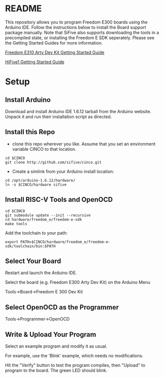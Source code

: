 # README #

This repository allows you to program Freedom E300 boards using the Arduino IDE. Follow the instructions below to install the Board support package manually. Note that SiFive also supports downloading the tools in a precompiled state, or installing the Freedom E SDK seperately. Please see the Getting Started Guides for more information.

[Freedom E310 Arty Dev Kit Getting Started Guide](https://dev.sifive.com/develop/freedom-e310-arty-dev-kit-v1-0/)

[HiFive1 Getting Started Guide](https://dev.sifive.com/hifive1/)

# Setup #

## Install Arduino ##

Download and install Arduino IDE 1.6.12 tarball from the Arduino website. Unpack it and run their installation script as directed.

## Install this Repo ###

* clone this repo wherever you like. Assume that you set an environment variable CINCO to that location.

```
cd $CINCO
git clone http://github.com/sifive/cinco.git
```

* Create a simlink from your Arduino install location:

```
cd /opt/arduino-1.6.12/hardware/
ln -s $CINCO/hardware sifive
```

## Install RISC-V Tools and OpenOCD ##

```
cd $CINCO
git submodule update --init --recursive
cd hardware/freedom_e/freedom-e-sdk
make tools
```

Add the toolchain to your path:

```
export PATH=$CINCO/hardware/freedom_e/freedom-e-sdk/toolchain/bin:$PATH
```

## Select Your Board ##

Restart and launch the Arduino IDE.

Select the board (e.g. Freedom E300 Arty Dev Kit) on the Arduino Menu

Tools->Board->Freedom E 300 Dev Kit

## Select OpenOCD as the  Programmer ##

Tools->Programmer->OpenOCD

## Write & Upload Your Program ##

Select an example program and modify it as usual.

For example, use the 'Blink' example, which needs
no modifications.

Hit the "Verify" button to test the program compiles,
then "Upload" to program to the board. The green LED should blink.
